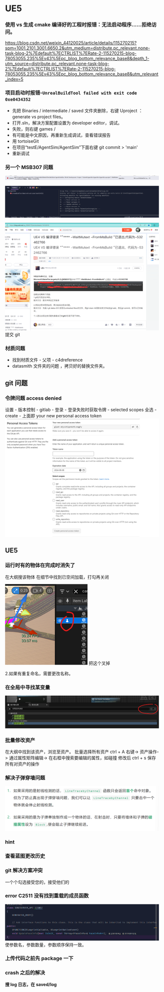 # UE5

### 使用 vs 生成 cmake 编译好的工程时报错：无法启动程序......拒绝访问。

https://blog.csdn.net/weixin_44120025/article/details/115270215?spm=1001.2101.3001.6650.2&utm_medium=distribute.pc_relevant.none-task-blog-2%7Edefault%7ECTRLIST%7ERate-2-115270215-blog-78053055.235%5Ev43%5Epc_blog_bottom_relevance_base8&depth_1-utm_source=distribute.pc_relevant.none-task-blog-2%7Edefault%7ECTRLIST%7ERate-2-115270215-blog-78053055.235%5Ev43%5Epc_blog_bottom_relevance_base8&utm_relevant_index=5

### 项目启动时报错-`UnrealBuildTool failed with exit code 0xe0434352`

- 先把 Binaries / intermediate / saved 文件夹删除，右键 Uproject ： generate vs project files。
- 打开.sln，解决方案配置设置为 developer editor，调试。
- 失败，则右键 games /
- 有可能是中文原因，再重新生成调试，查看错误报告
- 用 tortoiseGit
- 在项目“testE/AgentSim/AgentSim”下面右键 git commit > 'main'
- 重新调试

### 另一个 MSB307 问题

![1721097987730](image/debug/1721097987730.png)

![1721098026521](image/debug/1721098026521.png)

![1721098061617](image/debug/1721098061617.png)
提交 git

### 材质问题

- 找到材质文件 - 父项 - c4dreference
- datasmith 文件夹的问题 ，拷贝好的替换文件夹。

## git 问题

### 令牌问题 access denied

设置 - 版本控制 - gitlab - 登录 - 登录失败时获取令牌 - selected scopes 全选 -create - 上面即 your new personal access token
![1720513255437](image/debug/1720513255437.png)

## UE5

### 运行时有的物体在完成时消失了

在大纲搜该物体
在细节中找到已空间加载，打勾再关闭

![1721808647970](image/debug/1721808647970.png)
把这个叉掉

2.如果有重复命名，需要更改名称。

### 在全局中寻找某变量

![1722413336088](image/debug/1722413336088.png)

### 批量修改资产

在大纲中找到该资产，浏览至资产。
批量选择所有资产 ctrl + A
右键->
资产操作->
通过属性矩阵编辑->
在右框中搜索要编辑的属性，如碰撞
修改后 ctrl + s 保存所有对资产的操作

### 解决子弹穿墙问题

![1723515096943](image/debug/1723515096943.png)

### hint

### 查看蓝图更改历史

### git 解决方案冲突

一个个勾选接受您的，接受他们的

### error C2511 没有找到重载的成员函数

![1725428847034](image/debug/1725428847034.png)
使参数名，参数数量，参数顺序保持一致。

### 上传代码之前先 package 一下

### crash 之后的解决

**搜 log 日志，在 saved/log**
